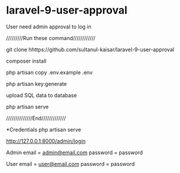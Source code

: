 # laravel-9-user-approval
User need admin approval to log in

/////////Run these command////////////

git clone hhttps://github.com/sultanul-kaisar/laravel-9-user-approval

composer install

php artisan copy .env.example .env

php artisan key:generate

upload SQL data to database

php artisan serve

//////////////End/////////////

*Credentials
php artisan serve

http://127.0.0.1:8000/admin/login

Admin
email = admin@email.com
password = password



User
email = user@email.com
password = password






